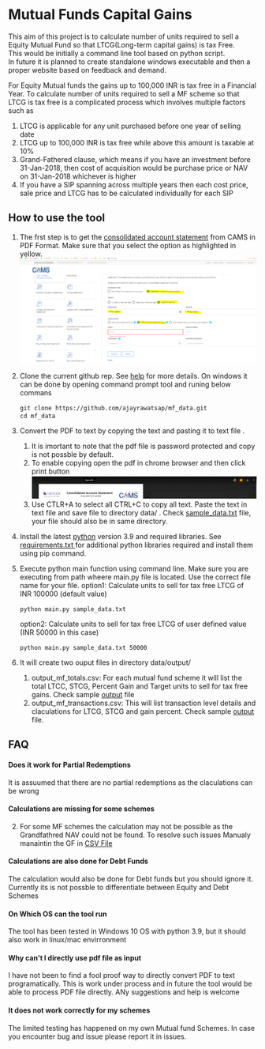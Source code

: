 # Mutual Funds Capital Gains
This aim of this project is to calculate number of units required to sell a Equity Mutual Fund so that LTCG(Long-term capital gains) is tax Free. 
<br>This would be initially a command line tool based on python script. 
<br>In future it is planned to create standalone windows executable and then a proper website based on feedback and demand.

For Equity Mutual funds the gains up to 100,000 INR is tax free in a Financial Year. To calculate number of units required to sell a MF scheme so that LTCG is tax free is a complicated process which involves multiple factors such as
1. LTCG is applicable for any unit purchased before one year of selling date
2. LTCG up to 100,000 INR is tax free while above this amount is taxable at 10% 
3. Grand-Fathered clause, which means if you have an investment before 31-Jan-2018, then cost of acquisition would be  purchase price or NAV on 31-Jan-2018 whichever is higher
4. If you have a SIP spanning across multiple years then each cost price, sale price and LTCG has to be calculated individually for each SIP

## How to use the tool
1. The frst step is to get the [consolidated account statement](https://new.camsonline.com/Investors/Statements/Consolidated-Account-Statement) from CAMS in PDF Format. Make sure that you select the option as highlighted in yellow. ![screenshot](https://github.com/ajayrawatsap/mf_data/blob/master/data/assets/cams.PNG)
2. Clone the current github rep. See [help](https://docs.github.com/en/github/creating-cloning-and-archiving-repositories/cloning-a-repository-from-github/cloning-a-repository) for more details. On windows it can be done by opening command prompt tool and runing below commans
   ```
   git clone https://github.com/ajayrawatsap/mf_data.git
   cd mf_data
   
   ```

3. Convert the PDF to text by copying the text and pasting it to  text file . 
    1. It is imortant to note that the pdf file is password protected and copy is not possble by default. 
    2. To enable copying open the pdf in chrome browser and then click print button ![print](https://github.com/ajayrawatsap/mf_data/blob/master/data/assets/print_chrome.PNG)
    3. Use CTLR+A to select all CTRL+C to copy all text. Paste the text in text file and save file to directory  data/ . Check  [sample_data.txt](/data/sample_data.txt) file, your file should also be in same directory.
5. Install the latest [python](https://www.python.org/downloads/)  version 3.9 and required libraries.
   See [requirements.txt ](/requirements.txt) for additional python libraries required and install them using pip command.
7. Execute python main function using command line. Make sure you are executing from path wheere main.py file is located. Use the correct file name for your file.
    option1: Calculate units to sell for tax free LTCG of INR 100000 (default value)
   ```
   python main.py sample_data.txt
   ```
    option2: Calculate units to sell for tax free LTCG of user defined value (INR 50000 in this case)
      ```
      python main.py sample_data.txt 50000
      ```
9. It will create two ouput files in directory  data/output/
    1. output_mf_totals.csv: For each mutual fund scheme it will list the total LTCC, STCG, Percent  Gain and Target units to sell for tax free gains. Check sample [output](data/output/output_mf_totals.csv) file
    1. output_mf_transactions.csv: This will list transaction level details and claculations for LTCG, STCG and gain percent. Check  sample [output](data/output/output_mf_transactions.csv) file.


## FAQ
#### Does it work for Partial Redemptions
  It is assuumed that there are no partial redemptions as the claculations can be wrong
  
#### Calculations are missing for some schemes  
2. For some MF schemes the calculation may not be possible as the Grandfathred NAV could not be found. To resolve such issues Manualy manaintin the GF in [CSV File](data/nav/gf_nav_all.csv)
 #### Calculations are also done for Debt Funds  
  The calculation would also be done for Debt funds but you should ignore it. Currently its is not possble to differentiate between Equity and Debt Schemes
#### On Which OS can the tool run
  The tool has been tested in Windows 10 OS with python 3.9, but it should also work in linux/mac envirronment
#### Why can't I directly use pdf file as input
 I have not been to find a fool proof way to directly convert PDF to text programatically. This is work under process and in future the tool would be able to process PDF file directly. ANy suggestions and help is welcome
#### It does not work correctly for my schemes
 The limited testing has happened on my own Mutual fund Schemes. In case you encounter bug and issue please report it in issues. 

